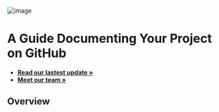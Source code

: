 ![image](https://user-images.githubusercontent.com/395641/62133513-30577580-b2df-11e9-8f39-71cd2a3da238.png)

# A Guide Documenting Your Project on GitHub

- [**Read our lastest update »**](https://github.com/digitalgov/guide-to-documenting/releases)
- [**Meet our team »**](https://github.com/digitalgov/guide-to-documenting/blob/master/team.md)

## Overview
